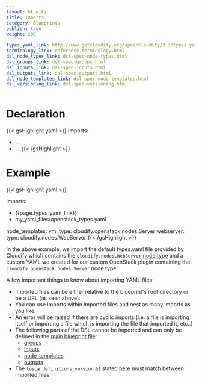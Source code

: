 ```yaml
---
layout: bt_wiki
title: Imports
category: Blueprints
publish: true
weight: 200

types_yaml_link: http://www.getcloudify.org/spec/cloudify/3.3/types.yaml
terminology_link: reference-terminology.html
dsl_node_types_link: dsl-spec-node-types.html
dsl_groups_link: dsl-spec-groups.html
dsl_inputs_link: dsl-spec-inputs.html
dsl_outputs_link: dsl-spec-outputs.html
dsl_node_templates_link: dsl-spec-node-templates.html
dsl_versioning_link: dsl-spec-versioning.html
---
```


# Declaration

{{< gsHighlight  yaml >}}
imports:
  - ...
  - ...
{{< /gsHighlight >}}


# Example

{{< gsHighlight  yaml >}}

imports:
  - {{page.types_yaml_link}}
  - my_yaml_files/openstack_types.yaml

node_templates:
  vm:
    type: cloudify.openstack.nodes.Server
  webserver:
    type: cloudify.nodes.WebServer
{{< /gsHighlight >}}

In the above example, we import the default types.yaml file provided by Cloudify which contains the `cloudify.nodes.WebServer` [node type]({{page.dsl_node_types_link}}) and a custom YAML we created for our custom OpenStack plugin containing the `cloudify.openstack.nodes.Server` node type.

A few important things to know about importing YAML files:

* Imported files can be either relative to the blueprint's root directory or be a URL (as seen above).
* You can use imports within imported files and nest as many imports as you like.
* An error will be raised if there are cyclic imports (i.e. a file is importing itself or importing a file which is importing the file that imported it, etc..)
* The following parts of the DSL cannot be imported and can only be defined in the [main blueprint file]({{page.terminology_link}}#main-blueprint-file):
    * [groups]({{page.dsl_groups_link}})
    * [inputs]({{page.dsl_inputs_link}})
    * [node_templates]({{page.dsl_node_templates_link}})
    * [outputs]({{page.dsl_outputs_link}})
* The `tosca_definitions_version` as stated [here]({{page.dsl_versioning_link}}) must match between imported files.